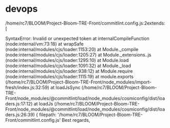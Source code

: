 # devops
/home/rc7/BLOOM/Project-Bloom-TRE-Front/commitlint.config.js:2
    ​extends: [
    

SyntaxError: Invalid or unexpected token
    at internalCompileFunction (node:internal/vm:73:18)
    at wrapSafe (node:internal/modules/cjs/loader:1153:20)
    at Module._compile (node:internal/modules/cjs/loader:1205:27)
    at Module._extensions..js (node:internal/modules/cjs/loader:1295:10)
    at Module.load (node:internal/modules/cjs/loader:1091:32)
    at Module._load (node:internal/modules/cjs/loader:938:12)
    at Module.require (node:internal/modules/cjs/loader:1115:19)
    at module.exports (/home/rc7/BLOOM/Project-Bloom-TRE-Front/node_modules/import-fresh/index.js:32:59)
    at loadJsSync (/home/rc7/BLOOM/Project-Bloom-TRE-Front/node_modules/@commitlint/load/node_modules/cosmiconfig/dist/loaders.js:17:12)
    at loadJs (/home/rc7/BLOOM/Project-Bloom-TRE-Front/node_modules/@commitlint/load/node_modules/cosmiconfig/dist/loaders.js:26:39) {
  filepath: '/home/rc7/BLOOM/Project-Bloom-TRE-Front/commitlint.config.js'
Best regards,
